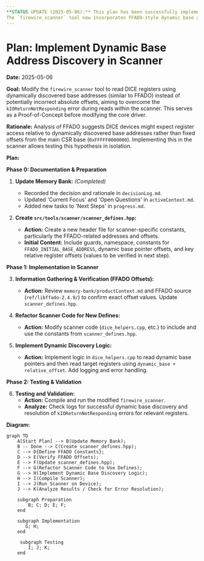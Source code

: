 ```yaml
---
**STATUS UPDATE (2025-05-06):** This plan has been successfully implemented.
The `firewire_scanner` tool now incorporates FFADO-style dynamic base address discovery. All phases (Preparation, Implementation, Testing & Validation) are complete. This has replaced hardcoded addresses in the scanner.
---
```

# Plan: Implement Dynamic Base Address Discovery in Scanner

**Date:** 2025-05-06

**Goal:** Modify the `firewire_scanner` tool to read DICE registers using dynamically discovered base addresses (similar to FFADO) instead of potentially incorrect absolute offsets, aiming to overcome the `kIOReturnNotResponding` error during reads within the scanner. This serves as a Proof-of-Concept before modifying the core driver.

**Rationale:** Analysis of FFADO suggests DICE devices might expect register access relative to dynamically discovered base addresses rather than fixed offsets from the main CSR base (`0xFFFFF0000000`). Implementing this in the scanner allows testing this hypothesis in isolation.

**Plan:**

**Phase 0: Documentation & Preparation**

1.  **Update Memory Bank:** *(Completed)*
    *   Recorded the decision and rationale in `decisionLog.md`.
    *   Updated 'Current Focus' and 'Open Questions' in `activeContext.md`.
    *   Added new tasks to 'Next Steps' in `progress.md`.

2.  **Create `src/tools/scanner/scanner_defines.hpp`:**
    *   **Action:** Create a new header file for scanner-specific constants, particularly the FFADO-related addresses and offsets.
    *   **Initial Content:** Include guards, namespace, constants for `FFADO_INITIAL_BASE_ADDRESS`, dynamic base pointer offsets, and key relative register offsets (values to be verified in next step).

**Phase 1: Implementation in Scanner**

3.  **Information Gathering & Verification (FFADO Offsets):**
    *   **Action:** Review `memory-bank/productContext.md` and FFADO source (`ref/libffado-2.4.9/`) to confirm exact offset values. Update `scanner_defines.hpp`.

4.  **Refactor Scanner Code for New Defines:**
    *   **Action:** Modify scanner code (`dice_helpers.cpp`, etc.) to include and use the constants from `scanner_defines.hpp`.

5.  **Implement Dynamic Discovery Logic:**
    *   **Action:** Implement logic in `dice_helpers.cpp` to read dynamic base pointers and then read target registers using `dynamic_base + relative_offset`. Add logging and error handling.

**Phase 2: Testing & Validation**

6.  **Testing and Validation:**
    *   **Action:** Compile and run the modified `firewire_scanner`.
    *   **Analyze:** Check logs for successful dynamic base discovery and resolution of `kIOReturnNotResponding` errors for relevant registers.

**Diagram:**

```mermaid
graph TD
    A[Start Plan] --> B(Update Memory Bank);
    B -- Done --> C(Create scanner_defines.hpp);
    C --> D{Define FFADO Constants};
    D --> E(Verify FFADO Offsets);
    E --> F(Update scanner_defines.hpp);
    F --> G(Refactor Scanner Code to Use Defines);
    G --> H(Implement Dynamic Base Discovery Logic);
    H --> I(Compile Scanner);
    I --> J(Run Scanner on Device);
    J --> K(Analyze Results / Check for Error Resolution);

    subgraph Preparation
        B; C; D; E; F;
    end

    subgraph Implementation
       G; H;
    end

     subgraph Testing
        I; J; K;
    end
